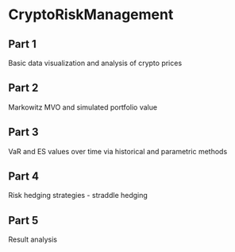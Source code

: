 # CryptoRiskManagement

## Part 1
Basic data visualization and analysis of crypto prices

## Part 2
Markowitz MVO and simulated portfolio value

## Part 3
VaR and ES values over time via historical and parametric methods

## Part 4
Risk hedging strategies - straddle hedging

## Part 5
Result analysis
